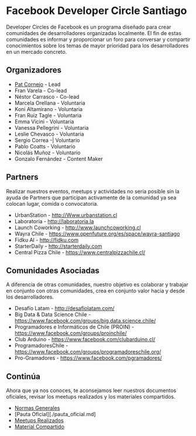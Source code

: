 # Facebook Developer Circle Santiago
Developer Circles de Facebook es un programa diseñado para crear comunidades de desarrolladores organizadas localmente. El fin de estas comunidades es informar y proporcionar un foro para conversar y compartir conocimientos sobre los temas de mayor prioridad para los desarrolladores en un mercado concreto.

## Organizadores

* [Pat Cornejo](http://patcornejo.ai)  - Lead
* Fran Varela                          - Co-lead
* Néstor Carrasco                      - Co-lead
* Marcela Orellana                     - Voluntaria
* Koni Altamirano                      - Voluntaria
* Fran Ruiz Tagle                      - Voluntaria
* Emma Vicini                          - Voluntaria
* Vanessa Pellegrini                   - Voluntaria
* Leslie Chevasco                      - Voluntaria
* Sergio Correa                       -| Voluntario
* Pablo Coatts                        - Voluntario
* Nicolás Muñoz                       - Voluntario
* Gonzalo Fernández                   - Content Maker

## Partners
Realizar nuestros eventos, meetups y actividades no sería posible sin la ayuda de Partners que participan activamente de la comunidad ya sea colocan lugar, comida o convocatoria.

* UrbanStation - http://Www.urbanstation.cl
* Laboratoria - http://laboratoria.la
* Launch Coworking - http://www.launchcoworking.cl
* Wayra Chile - https://www.openfuture.org/es/space/wayra-santiago
* Fidku AI - http://fidku.com
* StarterDaily - http://starterdaily.com
* Central Pizza Chile - https://www.centralpizzachile.cl/

## Comunidades Asociadas
A diferencia de otras comunidades, nuestro objetivo es colaborar y trabajar en conjunto con otras comunidades, crea en conjunto valor hacia y desde los desarrolladores.

* Desafío Latam - http://desafiolatam.com/
* Big Data & Data Science Chile - https://www.facebook.com/groups/big.data.science.chile/
* Programadores e Informáticos de Chile (PROIN) - https://www.facebook.com/groups/proinchile/
* Club Arduino - https://www.facebook.com/clubarduino.cl/
* ProgramadoresChile - https://www.facebook.com/groups/programadoreschile.org/
* Pro-Gramadores - https://www.facebook.com/pgramadores/

## Continúa
Ahora que ya nos conoces, te aconsejamos leer nuestros documentos oficiales, revisar los meetups realizados y los materiales compartidos.

* [Normas Generales](./normas_generales.md)
* [Pauta Oficial][./pauta_oficial.md]
* [Meetups Realizados](./meetups.md)
* [Material Compartido](./recursos.md)


